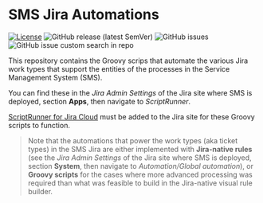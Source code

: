 # SMS Jira Automations

[![License](https://img.shields.io/badge/License-Apache_2.0-blue.svg)](https://opensource.org/licenses/Apache-2.0)
![GitHub release (latest SemVer)](https://img.shields.io/github/v/release/thebe14/sms-automation?color=darkcyan&label=Release&include_prereleases)
![GitHub issues](https://img.shields.io/github/issues/thebe14/sms-automation?label=Issues)
![GitHub issue custom search in repo](https://img.shields.io/github/issues-search/thebe14/sms-automation?label=Bugs&color=red&query=is%3Aopen%20label%3Abug)

This repository contains the Groovy scrips that automate the various Jira
work types that support the entities of the processes in the Service Management
System (SMS).

You can find these in the _Jira Admin Settings_ of the Jira site where SMS is
deployed, section **Apps**, then navigate to _ScriptRunner_.

[ScriptRunner for Jira Cloud](https://docs.adaptavist.com/sr4jc/latest/get-started)
must be added to the Jira site for these Groovy scripts to function. 

> Note that the automations that power the work types (aka ticket types) in the
> SMS Jira are either implemented with **Jira-native rules** (see the
> _Jira Admin Settings_ of the Jira site where SMS is deployed, section
> **System**, then navigate to _Automation/Global automation_), or
> **Groovy scripts** for the cases where more advanced processing was required
> than what was feasible to build in the Jira-native visual rule builder.
